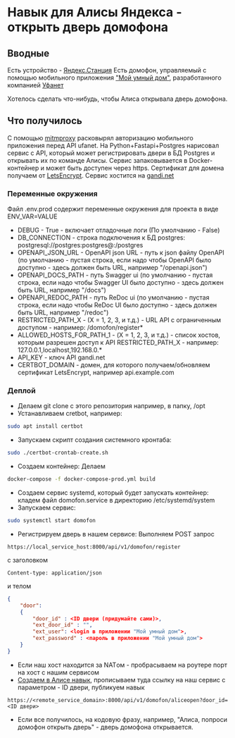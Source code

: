 # Навык для Алисы Яндекса - открыть дверь домофона
## Вводные
Есть устройство - [Яндекс.Станция](https://yandex.ru/alice/station)
Есть домофон, управляемый с помощью мобильного приложения ["Мой умный дом"](https://play.google.com/store/apps/details?id=ru.ufanet.smarthome&hl=ru&gl=US), разработанного компанией [Уфанет](https://www.ufanet.ru/)

Хотелось сделать что-нибудь, чтобы Алиса открывала дверь домофона.

## Что получилось
С помощью [mitmproxy](https://mitmproxy.org/) расковырял авторизацию мобильного приложения перед  API ufanet.
На Python+Fastapi+Postgres нарисовал сервис с API, который может регистрировать двери в БД Postgres и открывать их по команде Алисы.
Сервис запаковывается в Docker-контейнер и может быть доступен через https. Сертификат для домена получаем от [LetsEncrypt](https://letsencrypt.org/).
Сервис хостится на [gandi.net](https://www.gandi.net/)

### Переменные окружения
Файл .env.prod содержит переменные окружения для проекта в виде ENV_VAR=VALUE

- DEBUG - True - включает отладочные логи (По умолчанию - False)
- DB_CONNECTION - строка подключения к БД postgres: postgresql://postgres:postgres@<postgres host>:<postgres port>/postgres
- OPENAPI_JSON_URL - OpenAPI json URL - путь к json файлу OpenAPI (по умолчанию - пустая строка, если надо чтобы OpenAPI было доступно - здесь должен быть URL, например "/openapi.json")
- OPENAPI_DOCS_PATH - путь Swagger ui (по умолчанию - пустая строка, если надо чтобы Swagger UI было доступно - здесь должен быть URL, например "/docs")
- OPENAPI_REDOC_PATH - путь ReDoc ui (по умолчанию - пустая строка, если надо чтобы ReDoc UI было доступно - здесь должен быть URL, например "/redoc")
- RESTRICTED_PATH_Х - (Х = 1, 2, 3, и т.д.) - URL API с ограниченным доступом - например: /domofon/register*
- ALLOWED_HOSTS_FOR_PATH_1 - (Х = 1, 2, 3, и т.д.) - список хостов, которым разрешен доступ к API RESTRICTED_PATH_Х - например: 127.0.0.1,localhost,192.168.0.*
- API_KEY - ключ API gandi.net
- CERTBOT_DOMAIN - домен, для которого получаем/обновляем сертификат LetsEncrypt, например api.example.com

### Деплой
- Делаем git clone с этого репозитория например, в папку, /opt
- Устанавливаем cretbot, например: 
``` bash 
sudo apt install certbot
```
- Запускаем скрипт создания системного кронтаба: 
``` bash 
sudo ./certbot-crontab-create.sh
```
- Создаем контейнер: Делаем 
``` bash 
docker-compose -f docker-compose-prod.yml build
```
- Создаем сервис systemd, который будет запускать контейнер: кладем файл domofon.service в директорию /etc/systemd/system
- Запускаем сервис: 
``` bash 
sudo systemctl start domofon
```
- Регистрируем дверь в нашем сервисе:
Выполняем POST запрос
``` 
https://local_service_host:8000/api/v1/domofon/register
```
с заголовком
``` 
Content-type: application/json
```
и телом
``` json
{
	"door": 
	{
		"door_id" : <ID двери (придумайте сами)>,
		"ext_door_id" : "",
		"ext_user": <login в приложении "Мой умный дом">,
		"ext_password" : <пароль в приложении "Мой умный дом">
	}
}
```
- Если наш хост находится за NATом - пробрасываем на роутере порт на хост с нашим сервисом
- [Создаем в Алисе навык](https://dialogs.yandex.ru/developer), прописываем туда ссылку на наш сервис с параметром - ID двери, публикуем навык
``` 
https://<remote_service_domain>:8000/api/v1/domofon/aliceopen?door_id=<ID двери>
```
- Если все получилось, на кодовую фразу, например, "Алиса, попроси домофон открыть дверь" - дверь домофона открывается.







